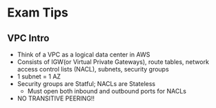 # Exam Tips

## VPC Intro

- Think of a VPC as a logical data center in AWS
- Consists of IGW(or Virtual Private Gateways), route tables, network access control lists (NACL), subnets, security groups
- 1 subnet = 1 AZ
- Security groups are Statful; NACLs are Stateless
  - Must open both inbound and outbound ports for NACLs
- NO TRANSITIVE PEERING!!